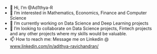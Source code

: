 - 👋 Hi, I’m @Ad1thya-R
- 👀 I’m interested in Mathematics, Economics, Finance and Computer Science
- 🌱 I’m currently working on Data Science and Deep Learning projects
- 💞️ I’m looking to collaborate on Data Science projects, Fintech projects and any other projects where my skills would be valuable.
- 📫 How to reach me: Message me on Linkedin @ www.linkedin.com/in/adithya-ravichandran/

<!---
Ad1thya-R/Ad1thya-R is a ✨ special ✨ repository because its `README.md` (this file) appears on your GitHub profile.
You can click the Preview link to take a look at your changes.
--->

